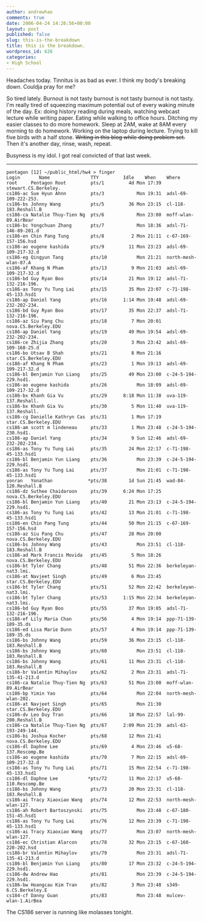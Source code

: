 ```yaml
---
author: andrewhao
comments: true
date: 2006-04-24 14:26:56+00:00
layout: post
published: false
slug: this-is-the-breakdown
title: this is the breakdown.
wordpress_id: 626
categories:
- High School
---
```


Headaches today. Tinnitus is as bad as ever. I think my body's breaking down. Couldja pray for me?

So tired lately. Burnout is not tasty burnout is not tasty burnout is not tasty. I'm really tired of squeezing maximum potential out of every waking minute of the day. Ex: doing history reading during meals, watching webcast lecture while writing paper. Eating while walking to office hours. Ditching my easier classes to do more homework. Sleep at 2AM, wake at 8AM every morning to do homework. Working on the laptop during lecture. Trying to kill five birds with a half stone. <strike>Writing in this blog while doing problem set.</strike> Then it's another day, rinse, wash, repeat.

Busyness is my idol. I got real convicted of that last week.

--------------------------------------------

    
    
    pentagon [12] ~/public_html/hw4 > finger
    Login       Name               TTY         Idle    When    Where
    root     Pentagon Root         pts/1         4d Mon 17:39  stewart.CS.Berkeley.
    cs186-ac Sue Hyun Ahnn         pts/3            Mon 19:31  adsl-69-109-222-253.
    cs186-bs Johnny Wang           pts/5         36 Mon 23:15  cl-118-183.Reshall.B
    cs186-ca Natalie Thuy-Tien Ng  pts/6            Mon 23:00  moff-wlan-89.AirBear
    cs186-bc Yongchuan Zhang       pts/7            Mon 18:36  adsl-71-146-89-201.d
    cs186-en Chin Pang Tung        pts/8          2 Mon 21:11  c-67-169-157-156.hsd
    cs186-ao eugene kashida        pts/9         11 Mon 23:23  adsl-69-109-217-32.d
    cs186-eg Qingyun Tang          pts/10           Mon 21:21  north-mesh-wlan-87.A
    cs186-af Khang N Pham          pts/13         9 Mon 21:03  adsl-69-109-217-32.d
    cs186-bd Guy Ryan Boo          pts/14        21 Mon 19:12  adsl-71-132-216-196.
    cs186-as Tony Yu Tung Lai      pts/15        35 Mon 23:07  c-71-198-45-133.hsd1
    cs186-ap Daniel Yang           pts/16      1:14 Mon 19:48  adsl-69-232-202-234.
    cs186-bd Guy Ryan Boo          pts/17        35 Mon 22:37  adsl-71-132-216-196.
    cs186-az Siu Pang Chu          pts/18         7 Mon 20:01  nova.CS.Berkeley.EDU
    cs186-ap Daniel Yang           pts/19        49 Mon 19:54  adsl-69-232-202-234.
    cs186-ce Zhijia Zhang          pts/20         3 Mon 23:42  adsl-69-109-168-25.d
    cs186-bo Utsav B Shah          pts/21         8 Mon 21:16  star.CS.Berkeley.EDU
    cs186-af Khang N Pham          pts/23         1 Mon 19:13  adsl-69-109-217-32.d
    cs186-bl Benjamin Yun Liang    pts/25        49 Mon 23:00  c-24-5-194-229.hsd1.
    cs186-ao eugene kashida        pts/26           Mon 18:09  adsl-69-109-217-32.d
    cs186-bx Khanh Gia Vu          pts/29      8:18 Mon 11:38  uva-119-137.Reshall.
    cs186-bx Khanh Gia Vu          pts/30         5 Mon 11:40  uva-119-137.Reshall.
    cs186-cg Danielle Kathryn Cas  pts/31         1 Mon 17:19  star.CS.Berkeley.EDU
    cs186-am scott m lindeneau     pts/33         1 Mon 23:48  c-24-5-194-230.hsd1.
    cs186-ap Daniel Yang           pts/34         9 Sun 12:46  adsl-69-232-202-234.
    cs186-as Tony Yu Tung Lai      pts/35        24 Mon 22:17  c-71-198-45-133.hsd1
    cs186-bl Benjamin Yun Liang    pts/36           Mon 23:39  c-24-5-194-229.hsd1.
    cs186-as Tony Yu Tung Lai      pts/37           Mon 21:01  c-71-198-45-133.hsd1
    yonran   Yonathan             *pts/38        1d Sun 21:45  wad-84-120.Reshall.B
    cs186-dz Suthee Chaidaroon     pts/39      6:24 Mon 17:25  nova.CS.Berkeley.EDU
    cs186-bl Benjamin Yun Liang    pts/40        21 Mon 23:13  c-24-5-194-229.hsd1.
    cs186-as Tony Yu Tung Lai      pts/42        13 Mon 21:01  c-71-198-45-133.hsd1
    cs186-en Chin Pang Tung        pts/44        50 Mon 21:15  c-67-169-157-156.hsd
    cs186-az Siu Pang Chu          pts/47        28 Mon 20:00  nova.CS.Berkeley.EDU
    cs186-bs Johnny Wang           pts/43           Mon 23:51  cl-118-183.Reshall.B
    cs186-ad Mark Francis Movida   pts/45         5 Mon 18:26  nova.CS.Berkeley.EDU
    cs186-bt Tyler Chang           pts/48        51 Mon 22:36  berkeleyan-nat3.lmi.
    cs186-at Navjeet Singh         pts/49         6 Mon 23:45  star.CS.Berkeley.EDU
    cs186-bt Tyler Chang           pts/51        52 Mon 22:42  berkeleyan-nat3.lmi.
    cs186-bt Tyler Chang           pts/53      1:15 Mon 22:34  berkeleyan-nat3.lmi.
    cs186-bd Guy Ryan Boo          pts/55        37 Mon 19:05  adsl-71-132-216-196.
    cs186-ef Lily Maria Chan       pts/56         4 Mon 19:14  ppp-71-139-189-35.ds
    cs186-ed Lisa Marie Dunn       pts/57         4 Mon 19:14  ppp-71-139-189-35.ds
    cs186-bs Johnny Wang           pts/59        36 Mon 23:15  cl-118-183.Reshall.B
    cs186-bs Johnny Wang           pts/60           Mon 23:51  cl-118-183.Reshall.B
    cs186-bs Johnny Wang           pts/61        11 Mon 23:31  cl-118-183.Reshall.B
    cs186-br Valentin Mihaylov     pts/62         2 Mon 23:31  adsl-71-135-41-213.d
    cs186-ca Natalie Thuy-Tien Ng  pts/63        51 Mon 23:00  moff-wlan-89.AirBear
    cs186-bp Yimin Yao             pts/64           Mon 22:04  north-mesh-wlan-202.
    cs186-at Navjeet Singh         pts/65           Mon 21:30  star.CS.Berkeley.EDU
    cs186-dv Leo Duy Tran          pts/66        18 Mon 22:57  lal-99-200.Reshall.B
    cs186-ca Natalie Thuy-Tien Ng  pts/67      2:09 Mon 21:39  adsl-63-193-249-144.
    cs186-bi Joshua Kocher         pts/68        12 Mon 21:41  nova.CS.Berkeley.EDU
    cs186-dl Daphne Lee            pts/69         4 Mon 23:46  u5-68-137.Rescomp.Be
    cs186-ao eugene kashida        pts/70         7 Mon 22:15  adsl-69-109-217-32.d
    cs186-as Tony Yu Tung Lai      pts/71        15 Mon 22:54  c-71-198-45-133.hsd1
    cs186-dl Daphne Lee           *pts/72        11 Mon 22:17  u5-68-110.Rescomp.Be
    cs186-bs Johnny Wang           pts/73        20 Mon 23:31  cl-118-183.Reshall.B
    cs186-ai Tracy Xiaoxiao Wang   pts/74        12 Mon 22:53  north-mesh-wlan-127.
    cs186-ah Robert Bartoszynski   pts/75           Mon 23:48  c-67-180-151-45.hsd1
    cs186-as Tony Yu Tung Lai      pts/76        12 Mon 23:39  c-71-198-45-133.hsd1
    cs186-ai Tracy Xiaoxiao Wang   pts/77           Mon 23:07  north-mesh-wlan-127.
    cs186-ec Christian Alarcon     pts/78        32 Mon 23:15  c-67-160-220-202.hsd
    cs186-br Valentin Mihaylov     pts/79           Mon 23:31  adsl-71-135-41-213.d
    cs186-bl Benjamin Yun Liang    pts/80        17 Mon 23:32  c-24-5-194-229.hsd1.
    cs186-dw Andrew Hao            pts/81           Mon 23:39  c-24-5-194-229.hsd1.
    cs186-bw Hoangcau Kim Tran     pts/82         3 Mon 23:48  s349-6.CS.Berkeley.E
    cs184-cf Danny Guan            pts/83           Mon 23:48  mulcev-wlan-1.AirBea
    



The CS186 server is running like molasses tonight.
